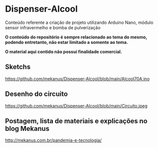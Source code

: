 # Dispenser-Alcool
Conteúdo referente a criação de projeto utilizando Arduino Nano, módulo sensor infravermelho e bomba de pulverização

**O conteúdo do repositório é sempre relacionado ao tema do mesmo, podendo entretanto, não estar limitado a somente ao tema.**

**O material aqui contido não possui finalidade comercial.**

## Sketchs

https://github.com/mekanus/Dispenser-Alcool/blob/main/Alcool70A.ino

## Desenho do circuito

https://github.com/mekanus/Dispenser-Alcool/blob/main/Circuito.jpeg


## Postagem, lista de materiais e explicações no blog Mekanus

http://mekanus.com.br/pandemia-e-tecnologia/
